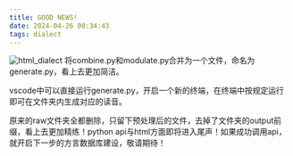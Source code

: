 ```yaml
---
title: GOOD NEWS!
date: 2024-04-26 00:34:43
tags: dialect
---
```

![html_dialect](../img/方言词典/html_dialect.png)
将combine.py和modulate.py合并为一个文件，命名为generate.py，看上去更加简洁。

vscode中可以直接运行generate.py，开启一个新的终端，在终端中按规定运行即可在文件夹内生成对应的读音。

原来的raw文件夹全都删除，只留下预处理后的文件，去掉了文件夹的output前缀，看上去更加精练！python api与html方面即将进入尾声！如果成功调用api，就开启下一步的方言数据库建设，敬请期待！